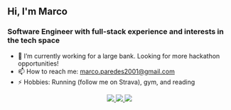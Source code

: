 ## Hi, I'm Marco
### Software Engineer with full-stack experience and interests in the tech space
- 🔭 I’m currently working for a large bank. Looking for more hackathon opportunities!
- 📫 How to reach me: marco.paredes2001@gmail.com
- ⚡ Hobbies: Running (follow me on Strava), gym, and reading

<div align="center">
  <a href="[https://www.instagram.com/marc.pared/](https://www.instagram.com/marc.pared/)">
      <img src="https://img.shields.io/badge/Instagram-E4405F?style=for-the-badge&logo=instagram&logoColor=white">
  </a>
  
  <a href="https://twitter.com/marco_pared">
    <img src="https://img.shields.io/badge/Twitter-1DA1F2?style=for-the-badge&logo=twitter&logoColor=white">
  </a>

  <a href="https://strava.com/athletes/107116948">
    <img src="https://img.shields.io/static/v1?style=for-the-badge&message=Strava&color=FC4C02&logo=Strava&logoColor=FFFFFF&label=">
  </a>
</div>

<!--
<div align="center"> 
    <a href="https://open.spotify.com/user/momoparedes">   
       <img src="https://novatorem-black-beta.vercel.app/api/spotify.py"  align="center" alt="Spotify Playing" width="500"  />
    </a>
</div>
--->

[Twitter]: https://twitter.com/marco_pared
[Instagram]: https://www.instagram.com/marc.pared
[LinkedIn]: https://www.linkedin.com/in/ma-parede/
